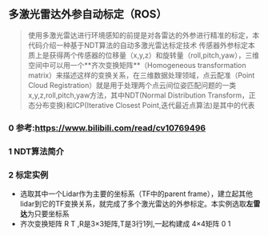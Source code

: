 ## 多激光雷达外参自动标定（ROS）

> 使⽤多激光雷达进⾏环境感知的前提是对各雷达的外参进⾏精准的标定，本代码介绍⼀种基于NDT算法的⾃动多激光雷达标定技术
> 传感器外参标定本质上是获得两个传感器的位移量（x,y,z）和旋转量（roll,pitch,yaw），三维空间中可以⽤⼀个**⻬次变换矩阵**（Homogeneous transformation matrix）来描述这样的变换关系，在三维数据处理领域，点云配准（Point Cloud Registration）就是⽤于处理两个点云间位姿匹配问题的⼀类x,y,z,roll,pitch,yaw⽅法，其中NDT(Normal Distribution Transform，正态分布变换)和ICP(Iterative Closest Point,迭代最近点算法)是其中的代表

### 0 参考:https://www.bilibili.com/read/cv10769496

### 1 NDT算法简介

### 2 标定实例
* 选取其中⼀个Lidar作为主要的坐标系（TF中的parent frame），建⽴起其他lidar到它的TF变换关系，就完成了多个激光雷达的外参标定。本实例选取**左雷达**为只要坐标系
* ⻬次变换矩阵 R T ,R是3×3矩阵,T是3行1列,一起构建成 4×4矩阵
              0 1




